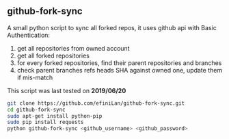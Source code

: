 github-fork-sync
------
A small python script to sync all forked repos, it uses github api with Basic Authentication:

1. get all repositories from owned account
2. get all forked repositories
3. for every forked repositories, find their parent repositories and branches
4. check parent branches refs heads SHA against owned one, update them if mis-match


This script was last tested on **2019/06/20**


```bash
git clone https://github.com/efiniLan/github-fork-sync.git
cd github-fork-sync
sudo apt-get install python-pip
sudo pip install requests
python github-fork-sync <github_username> <github_password>
```
